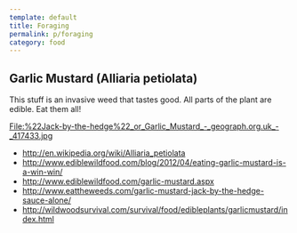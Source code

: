 ```yaml
---
template: default
title: Foraging
permalink: p/foraging
category: food
---
```


Garlic Mustard (Alliaria petiolata)
-----------------------------------

This stuff is an invasive weed that tastes good. All parts of the plant are edible. Eat them all!

[<File:%22Jack-by-the-hedge%22_or_Garlic_Mustard_-_geograph.org.uk_-_417433.jpg>](/File:"Jack-by-the-hedge"_or_Garlic_Mustard_-_geograph.org.uk_-_417433.jpg "wikilink")

-   <http://en.wikipedia.org/wiki/Alliaria_petiolata>
-   <http://www.ediblewildfood.com/blog/2012/04/eating-garlic-mustard-is-a-win-win/>
-   <http://www.ediblewildfood.com/garlic-mustard.aspx>
-   <http://www.eattheweeds.com/garlic-mustard-jack-by-the-hedge-sauce-alone/>
-   <http://wildwoodsurvival.com/survival/food/edibleplants/garlicmustard/index.html>
